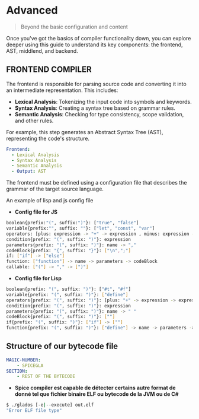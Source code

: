 # Advanced
> Beyond the basic configuration and content

Once you've got the basics of compiler functionality down, you can explore deeper using this guide to understand its key components: the frontend, AST, middlend, and backend.

## FRONTEND COMPILER

The frontend is responsible for parsing source code and converting it into an intermediate representation. This includes:

- **Lexical Analysis**: Tokenizing the input code into symbols and keywords.
- **Syntax Analysis**: Creating a syntax tree based on grammar rules.
- **Semantic Analysis**: Checking for type consistency, scope validation, and other rules.

For example, this step generates an Abstract Syntax Tree (AST), representing the code's structure.

```yaml
Frontend:
  - Lexical Analysis
  - Syntax Analysis
  - Semantic Analysis
  - Output: AST
```

The frontend must be defined using a configuration file that describes the grammar of the target source language.

An example of lisp and js config file

- **Config file for JS**

```sh
boolean{prefix:"(", suffix:")"}: ["true", "false"]
variable{prefix:"", suffix: ""}: ["let", "const", "var"]
operators: [plus: expression -> "+" -> expression , minus: expression -> "-" -> expression , multiply: expression -> "*" -> expression , divide: expression -> "/" -> expression , modulo: expression -> "%" -> expression , equal: expression -> "===" -> expression , assignation: expression -> "=" -> expression, less: expression -> "<" -> expression, greater: expression -> ">" -> expression]
condition{prefix: "(", suffix: ")"}: expression
parameters{prefix: "(", suffix: ")"}: name -> ","
codeBlock{prefix: "{", suffix: "}"}: ["\n",";"]
if: ["if"] -> ["else"]
function: ["function"] -> name -> parameters -> codeBlock
callable: ["("] -> "," -> [")"]
```

- **Config file for Lisp**

```sh
boolean{prefix: "(", suffix: ")"}: ["#t", "#f"]
variable{prefix: "(", suffix: ")"}: ["define"]
operators{prefix: "(", suffix: ")"}: [plus: "+" -> expression -> expression, minus: "-" -> expression -> expression, multiply: "*" -> expression -> expression, divide: "/" -> expression -> expression, modulo: "%" -> expression -> expression, equal: "eq?" -> expression -> expression, assignation: name -> "=" -> expression]
condition{prefix: "(", suffix: ")"}: expression
parameters{prefix: "(", suffix: ")"}: name -> " "
codeBlock{prefix: "(", suffix: ")"}: [""]
if{prefix: "(", suffix: ")"}: ["if"] -> [""]
function{prefix: "(", suffix: ")"}: ["define"] -> name -> parameters -> codeBlock
```

## Structure of our bytecode file

```yaml
MAGIC-NUMBER:
	- SPICEGLA
SECTION:
	- REST OF THE BYTECODE
```

- **Spice compiler est capable de détecter certains autre format de donné tel que fichier binaire ELF ou bytecode de la JVM ou de C#**

```sh
$ ./glados [-e|--execute] out.elf
"Error ELF file type"
```
